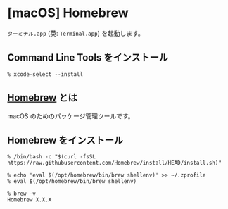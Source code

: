# [macOS] Homebrew

`ターミナル.app` (英: `Terminal.app`) を起動します。

## Command Line Tools をインストール

```
% xcode-select --install
```

## [Homebrew](https://brew.sh/ja/) とは

macOS のためのパッケージ管理ツールです。

## Homebrew をインストール

```
% /bin/bash -c "$(curl -fsSL https://raw.githubusercontent.com/Homebrew/install/HEAD/install.sh)"
```

```
% echo 'eval $(/opt/homebrew/bin/brew shellenv)' >> ~/.zprofile
% eval $(/opt/homebrew/bin/brew shellenv)
```

```
% brew -v
Homebrew X.X.X
```
